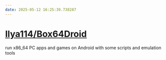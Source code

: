 ```yaml
---
date: 2025-05-12 16:25:39.738287
---
```


# [Ilya114/Box64Droid](https://github.com/Ilya114/Box64Droid)

run x86_64 PC apps and games on Android with some scripts and emulation tools